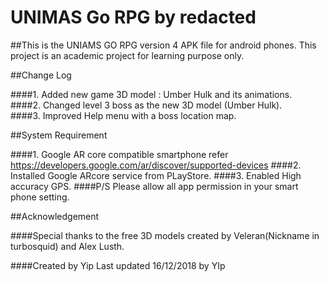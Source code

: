 # UNIMAS Go RPG by redacted 

##This is the UNIAMS GO RPG version 4 APK file for android phones. This project is an academic project for learning purpose only.

##Change Log 

####1.	Added new game 3D model : Umber Hulk and its animations. <br />
####2.	Changed level 3 boss as the new 3D model (Umber Hulk). <br />
####3.	Improved Help menu with a boss location map. <br />

##System Requirement

####1. Google AR core compatible smartphone refer https://developers.google.com/ar/discover/supported-devices
####2. Installed Google ARcore service from PLayStore.
####3. Enabled High accuracy GPS.
####P/S Please allow all app permission in your smart phone setting.

##Acknowledgement

####Special thanks to the free 3D models created by Veleran(Nickname in turbosquid) and Alex Lusth.

####Created by Yip
Last updated 16/12/2018 by YIp

